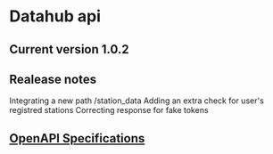# Datahub api

## Current version 1.0.2

## Realease notes
Integrating a new path /station_data
Adding an extra check for user's registred stations
Correcting response for fake tokens

## [OpenAPI Specifications](https://envrio-hub.github.io/DataHub-Flask-API/)

